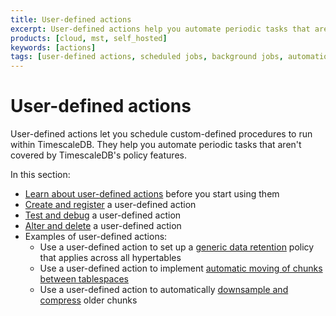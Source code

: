 ```yaml
---
title: User-defined actions
excerpt: User-defined actions help you automate periodic tasks that aren't covered by TimescaleDB policies
products: [cloud, mst, self_hosted]
keywords: [actions]
tags: [user-defined actions, scheduled jobs, background jobs, automation framework]
---
```


# User-defined actions

User-defined actions let you schedule custom-defined procedures to run within
TimescaleDB. They help you automate periodic tasks that aren't covered by
TimescaleDB's policy features.

In this section:

*   [Learn about user-defined actions][about-user-defined-actions] before you
    start using them
*   [Create and register][create-and-register] a user-defined action
*   [Test and debug][test-and-debug] a user-defined action
*   [Alter and delete][alter-and-delete] a user-defined action
*   Examples of user-defined actions:
    *   Use a user-defined action to set up a
        [generic data retention][generic-retention] policy that applies across
        all hypertables
    *   Use a user-defined action to implement
        [automatic moving of chunks between tablespaces][manage-storage]
    *   Use a user-defined action to automatically
        [downsample and compress][downsample-compress] older chunks

[about-user-defined-actions]: /use-timescale/:currentVersion:/user-defined-actions/about-user-defined-actions/
[alter-and-delete]: /use-timescale/:currentVersion:/user-defined-actions/alter-and-delete/
[create-and-register]: /use-timescale/:currentVersion:/user-defined-actions/create-and-register/
[downsample-compress]: /use-timescale/:currentVersion:/user-defined-actions/example-downsample-and-compress
[generic-retention]: /use-timescale/:currentVersion:/user-defined-actions/example-generic-retention
[manage-storage]: /use-timescale/:currentVersion:/user-defined-actions/example-tiered-storage/
[test-and-debug]: /use-timescale/:currentVersion:/user-defined-actions/test-and-debug/
